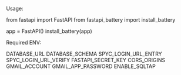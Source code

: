 Usage:

from fastapi import FastAPI
from fastapi_battery import install_battery

app = FastAPI()
install_battery(app)




Required ENV:

DATABASE_URL
DATABASE_SCHEMA
SPYC_LOGIN_URL_ENTRY
SPYC_LOGIN_URL_VERIFY
FASTAPI_SECRET_KEY
CORS_ORIGINS
GMAIL_ACCOUNT
GMAIL_APP_PASSWORD
ENABLE_SQLTAP
